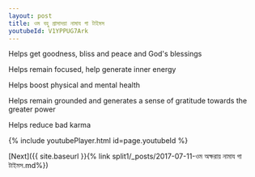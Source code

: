 ```yaml
---
layout: post
title: ওম বহু প্রাসাদয়া নামায গা টাইমস
youtubeId: V1YPPUG7Ark
---
```

 
 
Helps get goodness, bliss and peace and God's blessings
 
Helps remain focused, help generate inner energy 
 
Helps boost physical and mental health 
 
Helps remain grounded and generates a sense of gratitude towards the greater power 
 
Helps reduce bad karma
 
 
 
 


{% include youtubePlayer.html id=page.youtubeId %}
 
[Next]({{ site.baseurl }}{% link  split1/_posts/2017-07-11-ওম অক্ষরায় নামায গা টাইমস.md%})
 
